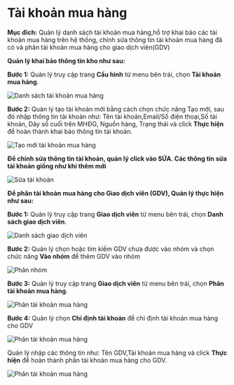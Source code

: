 # Tài khoản mua hàng

**Mục đích:** Quản lý danh sách tài khoản mua hàng,hỗ trợ khai báo các tài khoản mua hàng trên hệ thống, chỉnh sửa thông tin tài khoản mua hàng đã có và phân tài khoản mua hàng cho giao dịch viên\(GDV\)

**Quản lý khai báo thông tin kho như sau:**

**Bước 1:** Quản lý truy cập trang **Cấu hình** từ menu bên trái, chọn **Tài khoản mua hàng**.

![Danh s&#xE1;ch t&#xE0;i kho&#x1EA3;n mua h&#xE0;ng](https://user-images.githubusercontent.com/75475064/105320402-b31d7000-5bf8-11eb-84e0-cf71212c5d5a.png)

**Bước 2:** Quản lý tạo tài khoản mới bằng cách chọn chức năng Tạo mới, sau đó nhập thông tin tài khoản như: Tên tài khoản,Email/Số điện thoại,Số tài khoản, Dãy số cuối trên MHĐG, Nguồn hàng, Trạng thái và click **Thực hiện** để hoàn thành khai báo thông tin tài khoản.

![T&#x1EA1;o m&#x1EDB;i t&#xE0;i kho&#x1EA3;n mua h&#xE0;ng](https://user-images.githubusercontent.com/75475064/105321001-743bea00-5bf9-11eb-81dc-b8eb949a8a57.png)

**Để chỉnh sửa thông tin tài khoản, quản lý click vào SỬA. Các thông tin sửa tài khoản giống như khi thêm mới**

![S&#x1EED;a t&#xE0;i kho&#x1EA3;n](https://user-images.githubusercontent.com/75475064/105321353-eb717e00-5bf9-11eb-8dbb-665be020e22f.png)

**Để phân tài khoản mua hàng cho Giao dịch viên \(GDV\), Quản lý thực hiện như sau:**

**Bước 1:** Quản lý truy cập trang **Giao dịch viên** từ menu bên trái, chọn **Danh sách giao dịch viên**.

![Danh s&#xE1;ch giao d&#x1ECB;ch vi&#xEA;n](https://user-images.githubusercontent.com/75475064/105321804-879b8500-5bfa-11eb-9624-4ef34cc4ab2e.png)

**Bước 2:** Quản lý chọn hoặc tìm kiếm GDV chưa được vào nhóm và chọn chức năng **Vào nhóm** để thêm GDV vào nhóm

![Ph&#xE2;n nh&#xF3;m](https://user-images.githubusercontent.com/75475064/105323055-42785280-5bfc-11eb-8812-4ff3b6bce06c.png)

**Bước 3:** Quản lý truy cập trang **Giao dịch viên** từ menu bên trái, chọn **Phân tài khoản mua hàng**.

![Ph&#xE2;n t&#xE0;i kho&#x1EA3;n mua h&#xE0;ng](https://user-images.githubusercontent.com/75475064/105323413-b155ab80-5bfc-11eb-81e2-91befb759a95.png)

**Bước 4:** Quản lý chọn **Chỉ định tài khoản** để chỉ định tài khoản mua hàng cho GDV

![Ph&#xE2;n t&#xE0;i kho&#x1EA3;n mua h&#xE0;ng](https://user-images.githubusercontent.com/75475064/105438155-034a1000-5c95-11eb-82a8-da622e8463ed.png)

Quản lý nhập các thông tin như: Tên GDV,Tài khoản mua hàng và click **Thực hiện** để hoàn thành phân tài khoản mua hàng cho GDV.

![Ph&#xE2;n t&#xE0;i kho&#x1EA3;n mua h&#xE0;ng](https://user-images.githubusercontent.com/75475064/105438549-c4688a00-5c95-11eb-8aa6-299c546afc53.png)

